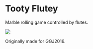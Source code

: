 # Tooty Flutey

Marble rolling game controlled by flutes.

![](http://67.media.tumblr.com/8e4b87c7a1f68b42c35399dbde9a54a9/tumblr_o22hzoL6Kq1udcxa9o1_400.gif)

Originally made for GGJ2016.
